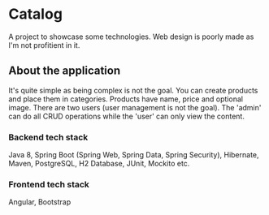 # Catalog
A project to showcase some technologies. Web design is poorly made as I'm not profitient in it.


## About the application
It's quite simple as being complex is not the goal. You can create products and place them in categories. Products have name, price and optional image. There are two users (user management is not the goal). The 'admin' can do all CRUD operations while the 'user' can only view the content.


### Backend tech stack
Java 8, Spring Boot (Spring Web, Spring Data, Spring Security), Hibernate, Maven, PostgreSQL, H2 Database, JUnit, Mockito etc.


### Frontend tech stack
Angular, Bootstrap
